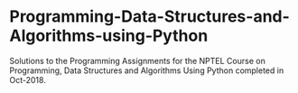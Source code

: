 # Programming-Data-Structures-and-Algorithms-using-Python

Solutions to the Programming Assignments for the NPTEL Course on Programming, Data Structures and Algorithms Using Python completed in Oct-2018.
